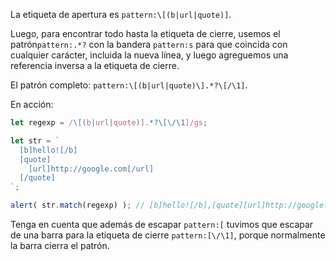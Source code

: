 
La etiqueta de apertura es `pattern:\[(b|url|quote)]`.

Luego, para encontrar todo hasta la etiqueta de cierre, usemos el patrón`pattern:.*?` con la bandera `pattern:s` para que coincida con cualquier carácter, incluida la nueva línea, y luego agreguemos una referencia inversa a la etiqueta de cierre.

El patrón completo: `pattern:\[(b|url|quote)\].*?\[/\1]`.

En acción:

```js run
let regexp = /\[(b|url|quote)].*?\[\/\1]/gs;

let str = `
  [b]hello![/b]
  [quote]
    [url]http://google.com[/url]
  [/quote]
`;

alert( str.match(regexp) ); // [b]hello![/b],[quote][url]http://google.com[/url][/quote]
```

Tenga en cuenta que además de escapar `pattern:[` tuvimos que escapar de una barra para la etiqueta de cierre `pattern:[\/\1]`, porque normalmente la barra cierra el patrón.
